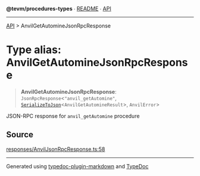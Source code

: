 **@tevm/procedures-types** ∙ [README](../README.md) ∙ [API](../API.md)

***

[API](../API.md) > AnvilGetAutomineJsonRpcResponse

# Type alias: AnvilGetAutomineJsonRpcResponse

> **AnvilGetAutomineJsonRpcResponse**: `JsonRpcResponse`\<`"anvil_getAutomine"`, [`SerializeToJson`](SerializeToJson.md)\<`AnvilGetAutomineResult`\>, `AnvilError`\>

JSON-RPC response for `anvil_getAutomine` procedure

## Source

[responses/AnvilJsonRpcResponse.ts:58](https://github.com/evmts/tevm-monorepo/blob/main/packages/procedures-types/src/responses/AnvilJsonRpcResponse.ts#L58)

***
Generated using [typedoc-plugin-markdown](https://www.npmjs.com/package/typedoc-plugin-markdown) and [TypeDoc](https://typedoc.org/)
